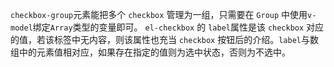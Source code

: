 `checkbox-group`元素能把多个 `checkbox` 管理为一组，只需要在 `Group` 中使用`v-model`绑定`Array`类型的变量即可。 `el-checkbox` 的 `label`属性是该 `checkbox` 对应的值，若该标签中无内容，则该属性也充当 `checkbox` 按钮后的介绍。`label`与数组中的元素值相对应，如果存在指定的值则为选中状态，否则为不选中。